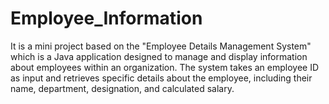 # Employee_Information
It is a mini project based on the "Employee Details Management System" which is a Java application designed to manage and display information about employees within an organization. The system takes an employee ID as input and retrieves specific details about the employee, including their name, department, designation, and calculated salary.
